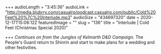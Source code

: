 +++
audioLength = "3:45:36"
audioLink = "http://media.blubrry.com/casualrp/podcast.casualrp.com/public/Cold%20Feet%20%7C%20Interlude.mp3"
audioSize = "434697320"
date = 2020-12-17T15:08:12Z
featuredImage = ""
slug = "136"
title = "Interlude | Cold Feet (Christmas Special 2020)"

+++
_Continues on from the Jungles of Kelmarth D&D Campaign._ The People's Guard return to Shinrin and start to make plans for a wedding and other festivities.